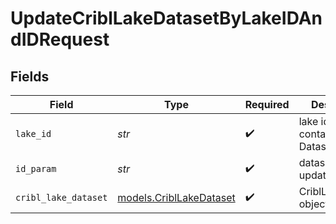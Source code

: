 # UpdateCriblLakeDatasetByLakeIDAndIDRequest


## Fields

| Field                                                    | Type                                                     | Required                                                 | Description                                              |
| -------------------------------------------------------- | -------------------------------------------------------- | -------------------------------------------------------- | -------------------------------------------------------- |
| `lake_id`                                                | *str*                                                    | :heavy_check_mark:                                       | lake id that contains the Datasets                       |
| `id_param`                                               | *str*                                                    | :heavy_check_mark:                                       | dataset id to update                                     |
| `cribl_lake_dataset`                                     | [models.CriblLakeDataset](../models/cribllakedataset.md) | :heavy_check_mark:                                       | CriblLakeDataset object                                  |